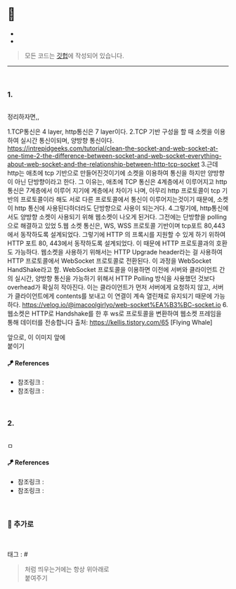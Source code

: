 <p align="center">
<img src="">
</p>

# 📖 

* 
* 

> 모든 코드는 [깃헙](https://github.com/sooolog/dev-spring-springboot)에 작성되어 있습니다.
* * *

<br>

### 1.

<p align="center">
<img src="">
</p>



정리하자면,,

1.TCP통신은 4 layer, http통신은 7 layer이다.
2.TCP 기반 구성을 할 때 소켓을 이용하여 실시간 통신이되며, 양방향 통신이다.
https://intrepidgeeks.com/tutorial/clean-the-socket-and-web-socket-at-one-time-2-the-difference-between-socket-and-web-socket-everything-about-web-socket-and-the-relationship-between-http-tcp-socket
3.근데 http는 애초에 tcp 기반으로 만들어진것이기에 소켓을 이용하여 통신을 하지만 양방향이 아닌 단방향이라고 한다.
    그 이유는, 애초에 TCP 통신은 4계층에서 이루어지고 http통신은 7계층에서 이루어 지기에 계층에서 차이가 나며,
    아무리 http 프로토콜이 tcp 기반의 프로토콜이라 해도 서로 다른 프로토콜에서 통신이 이루어지는것이기 때문에, 
    소켓이 http 통신에 사용된다하더라도 단방향으로 사용이 되는거다. 
4.그렇기에, http통신에서도 양방향 소켓이 사용되기 위해 웹소켓이 나오게 된거다.
    그전에는 단방향을 polling으로 해결하고 있었
5.웹 소켓 통신은, WS, WSS 프로토콜 기반이며 tcp포트 80,443에서  동작하도록
    설계되었다. 그렇기에 HTTP 의 프록시를 지원할 수 있게 하기 위하여 HTTP 포트 80, 443에서 동작하도록 설계되었다. 이 때문에 HTTP 프로토콜과의 호환도 가능하다. 웹소켓을 사용하기 위해서는 HTTP Upgrade header라는 걸 사용하여 HTTP 프로토콜에서 WebSocket 프로토콜로 전환된다. 이 과정을 WebSocket HandShake라고 함.
    WebSocket 프로토콜을 이용하면 이전에 서버와 클라이언트 간의 실시간, 양방향 통신을 가능하기 위해서 HTTP Polling 방식을 사용했던 것보다 overhead가 확실히 작아진다. 이는 클라이언트가 먼저 서버에게 요청하지 않고, 서버가 클라이언트에게 contents를 보내고 이 연결이 계속 열린채로 유지되기 때문에 가능하다.
   https://velog.io/@imacoolgirlyo/web-socket%EA%B3%BC-socket.io
6.웹소켓은 HTTP로 Handshake를 한 후 ws로 프로토콜을 변환하여 웹소켓 프레임을 통해 데이터를 전송합니다
  출처: https://kellis.tistory.com/65 [Flying Whale]





앞으로, 이 이미지 앞에 <br> 붙이기

#### 🪁 References
* 참조링크 : []()
* 참조링크 : []()

<br>



### 2.

<p align="center">
<img src="">
</p>

ㅁ

#### 🪁 References
* 참조링크 : []()
* 참조링크 : []()

<br>



### 🚀 추가로

<br>

태그 : #

> 처럼 띄우는거에는 항상 위아래로 <br> 붙여주기
